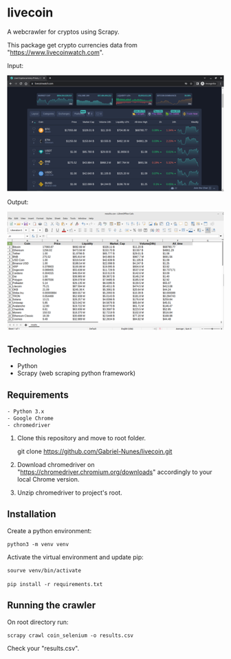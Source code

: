 # livecoin

A webcrawler for cryptos using Scrapy.

This package get crypto currencies data from "https://www.livecoinwatch.com".

Input:

![img](screenshots/Screenshot_1.png)

Output:

![img](screenshots/Screenshot_2.png)

## Technologies

- Python
- Scrapy (web scraping python framework)

## Requirements

    - Python 3.x
    - Google Chrome
    - chromedriver

1. Clone this repository and move to root folder.

    git clone https://github.com/Gabriel-Nunes/livecoin.git

2. Download chromedriver on "https://chromedriver.chromium.org/downloads" accordingly to your local Chrome version.

3. Unzip chromedriver to project's root.

## Installation

Create a python environment:

    python3 -m venv venv

Activate the virtual environment and update pip:

    sourve venv/bin/activate
    
    pip install -r requirements.txt

## Running the crawler

On root directory run:

    scrapy crawl coin_selenium -o results.csv

Check your "results.csv".

